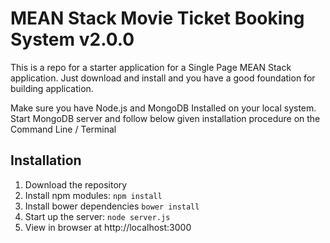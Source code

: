 # MEAN Stack Movie Ticket Booking System v2.0.0
This is a repo for a starter application for a Single Page MEAN Stack application. Just download and install and you have a good foundation for building application.

Make sure you have Node.js and MongoDB Installed on your local system. Start MongoDB server and follow below given installation procedure on the Command Line / Terminal

## Installation
1. Download the repository
2. Install npm modules: `npm install`
3. Install bower dependencies `bower install`
4. Start up the server: `node server.js`
5. View in browser at http://localhost:3000
